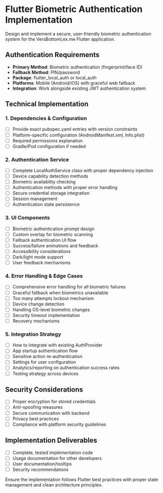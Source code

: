 # Flutter Biometric Authentication Implementation

Design and implement a secure, user-friendly biometric authentication system for the VersBottomLex.me Flutter application.

## Authentication Requirements
- **Primary Method**: Biometric authentication (fingerprint/face ID)
- **Fallback Method**: PIN/password
- **Package**: flutter_local_auth or local_auth
- **Platforms**: Mobile (Android/iOS) with graceful web fallback
- **Integration**: Work alongside existing JWT authentication system

## Technical Implementation

### 1. Dependencies & Configuration
- [ ] Provide exact pubspec.yaml entries with version constraints
- [ ] Platform-specific configuration (AndroidManifest.xml, Info.plist)
- [ ] Required permissions explanation
- [ ] Gradle/Pod configuration if needed

### 2. Authentication Service
- [ ] Complete LocalAuthService class with proper dependency injection
- [ ] Device capability detection methods
- [ ] Biometric availability checking
- [ ] Authentication methods with proper error handling
- [ ] Secure credential storage integration
- [ ] Session management
- [ ] Authentication state persistence

### 3. UI Components
- [ ] Biometric authentication prompt design
- [ ] Custom overlay for biometric scanning
- [ ] Fallback authentication UI flow
- [ ] Success/failure animations and feedback
- [ ] Accessibility considerations
- [ ] Dark/light mode support
- [ ] User feedback mechanisms

### 4. Error Handling & Edge Cases
- [ ] Comprehensive error handling for all biometric failures
- [ ] Graceful fallback when biometrics unavailable
- [ ] Too many attempts lockout mechanism
- [ ] Device change detection
- [ ] Handling OS-level biometric changes
- [ ] Security timeout implementation
- [ ] Recovery mechanisms

### 5. Integration Strategy
- [ ] How to integrate with existing AuthProvider
- [ ] App startup authentication flow
- [ ] Sensitive action re-authentication
- [ ] Settings for user configuration
- [ ] Analytics/reporting on authentication success rates
- [ ] Testing strategy across devices

## Security Considerations
- [ ] Proper encryption for stored credentials
- [ ] Anti-spoofing measures
- [ ] Secure communication with backend
- [ ] Privacy best practices
- [ ] Compliance with platform security guidelines

## Implementation Deliverables
- [ ] Complete, tested implementation code
- [ ] Usage documentation for other developers
- [ ] User documentation/tooltips
- [ ] Security recommendations

Ensure the implementation follows Flutter best practices with proper state management and clean architecture principles.
